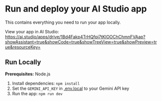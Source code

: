 # Run and deploy your AI Studio app

This contains everything you need to run your app locally.

View your app in AI Studio: https://ai.studio/apps/drive/1Bd4Fakp4TrHQfpj7tKlOOChChmnFVAap?showAssistant=true&showCode=true&showTreeView=true&showPreview=true&resourceKey=

## Run Locally

**Prerequisites:**  Node.js


1. Install dependencies:
   `npm install`
2. Set the `GEMINI_API_KEY` in [.env.local](.env.local) to your Gemini API key
3. Run the app:
   `npm run dev`
